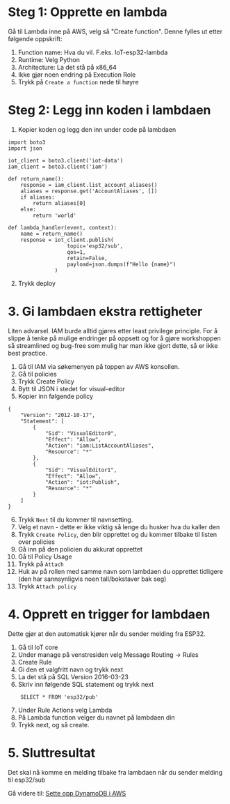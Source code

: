 # Steg 1: Opprette en lambda

Gå til Lambda inne på AWS, velg så "Create function". Denne fylles ut etter følgende oppskrift:
1. Function name: Hva du vil. F.eks. IoT-esp32-lambda
2. Runtime: Velg Python
3. Architecture: La det stå på x86_64
4. Ikke gjør noen endring på Execution Role
5. Trykk på `Create a function` nede til høyre

# Steg 2: Legg inn koden i lambdaen

1. Kopier koden og legg den inn under code på lambdaen
   

```
import boto3
import json
        
iot_client = boto3.client('iot-data')
iam_client = boto3.client('iam')
        
def return_name():
    response = iam_client.list_account_aliases()
    aliases = response.get('AccountAliases', [])
    if aliases:
        return aliases[0]
    else:
        return 'world'
        
def lambda_handler(event, context):
    name = return_name()
    response = iot_client.publish(
                   topic='esp32/sub',
                   qos=1,
                   retain=False,
                   payload=json.dumps(f"Hello {name}")
               )
```

2. Trykk deploy

# 3. Gi lambdaen ekstra rettigheter
Liten advarsel. IAM burde alltid gjøres etter least privilege principle. For å slippe å tenke på mulige endringer på oppsett og for å gjøre workshoppen så streamlined og bug-free som mulig har man ikke gjort dette, så er ikke best practice. 

1. Gå til IAM via søkemenyen på toppen av AWS konsollen. 
2. Gå til policies
3. Trykk Create Policy
4. Bytt til JSON i stedet for visual-editor
5. Kopier inn følgende policy

```
{
    "Version": "2012-10-17",
    "Statement": [
        {
            "Sid": "VisualEditor0",
            "Effect": "Allow",
            "Action": "iam:ListAccountAliases",
            "Resource": "*"
        },
        {
            "Sid": "VisualEditor1",
            "Effect": "Allow",
            "Action": "iot:Publish",
            "Resource": "*"
        }
    ]
}
```

6. Trykk `Next` til du kommer til navnsetting.
7. Velg et navn - dette er ikke viktig så lenge du husker hva du kaller den
8. Trykk `Create Policy`, den blir opprettet og du kommer tilbake til listen over policies
9. Gå inn på den policien du akkurat opprettet
10. Gå til Policy Usage
11. Trykk på `Attach`
12. Huk av på rollen med samme navn som lambdaen du opprettet tidligere (den har sannsynligvis noen tall/bokstaver bak seg)
13. Trykk `Attach policy`

# 4. Opprett en trigger for lambdaen
Dette gjør at den automatisk kjører når du sender melding fra ESP32. 
1. Gå til IoT core
2. Under manage på venstresiden velg Message Routing -> Rules
3. Create Rule
4. Gi den et valgfritt navn og trykk next
5. La det stå på SQL Version 2016-03-23
6. Skriv inn følgende SQL statement og trykk next
```
    SELECT * FROM 'esp32/pub'
```
7. Under Rule Actions velg Lambda
8. På Lambda function velger du navnet på lambdaen din
9. Trykk next, og så create.

# 5.  Sluttresultat
Det skal nå komme en melding tilbake fra lambdaen når du sender melding til esp32/sub 
 
Gå videre til: [Sette opp DynamoDB i AWS](./10_Sette_opp_DynamoDB_Sky.md)


